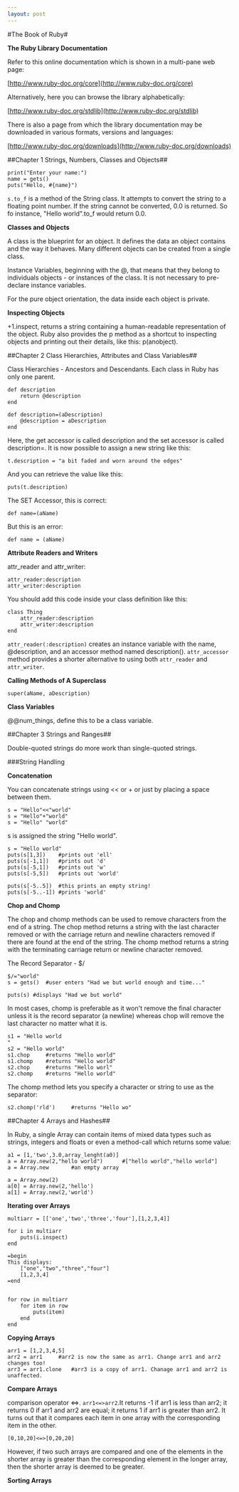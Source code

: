 ```yaml
---
layout: post
---
```


#The Book of Ruby#

**The Ruby Library Documentation**

Refer to this online documentation which is shown in a multi-pane web page:

[http://www.ruby-doc.org/core](http://www.ruby-doc.org/core)

Alternatively, here you can browse the library alphabetically:

[http://www.ruby-doc.org/stdlib](http://www.ruby-doc.org/stdlib)

There is also a page from which the library documentation may be downloaded in various formats, versions and languages:

[http://www.ruby-doc.org/downloads](http://www.ruby-doc.org/downloads)


##Chapter 1 Strings, Numbers, Classes and Objects##

	print("Enter your name:")
	name = gets()
	puts("Hello, #{name}")

`s.to_f` is a method of the String class. It attempts to convert the string to a floating point number. If the string cannot be converted, 0.0 is returned. So fo instance, "Hello world".to_f would return 0.0.

**Classes and Objects**

A class is the blueprint for an object. It defines the data an object contains and the way it behaves. Many different objects can be created from a single class.

Instance Variables, beginning with the @, that means that they belong to individuals objects - or instances of the class. It is not necessary to pre-declare instance variables.

For the pure object orientation, the data inside each object is private.

**Inspecting Objects**

+1.inspect, returns a string containing a human-readable representation of the object. Ruby also provides the p method as a shortcut to inspecting objects and printing out their details, like this: p(anobject).

##Chapter 2 Class Hierarchies, Attributes and Class Variables##

Class Hierarchies - Ancestors and Descendants. Each class in Ruby has only one parent.

	def description
		return @description
	end

	def description=(aDescription)
		@description = aDescription
	end

Here, the get accessor is called description and the set accessor is called description=. It is now possible to assign a new string like this:

	t.description = "a bit faded and worn around the edges"

And you can retrieve the value like this:

	puts(t.description)

The SET Accessor, this is correct:

	def name=(aName)

But this is an error:

	def name = (aName)

**Attribute Readers and Writers**

attr_reader and attr_writer:

	attr_reader:description
	attr_writer:description

You should add this code inside your class definition like this:

	class Thing
		attr_reader:description
		attr_writer:description
	end

`attr_reader(:description)` creates an instance variable with the name, @description, and an accessor method named description(). `attr_accessor` method provides a shorter alternative to using both `attr_reader` and `attr_writer`.

**Calling Methods of A Superclass**

	super(aName, aDescription)

**Class Variables**

@@num_things, define this to be a class variable.


##Chapter 3 Strings and Ranges##

Double-quoted strings do more work than single-quoted strings.

###String Handling

**Concatenation**

You can concatenate strings using << or + or just by placing a space between them.

	s = "Hello"<<"world"
	s = "Hello"+"world"
	s = "Hello" "world"

s is assigned the string "Hello world".

	s = "Hello world"
	puts(s[1,3])	#prints out 'ell'
	puts(s[-1,1])	#prints out 'd'
	puts(s[-5,1])	#prints out 'w'
	puts(s[-5,5])	#prints out 'world'

	puts(s[-5..5])	#this prints an empty string!
	puts(s[-5..-1])	#prints 'world'

**Chop and Chomp**

The chop and chomp methods can be used to remove characters from the end of a string. The chop method returns a string with the last character removed or with the carriage return and newline characters removed if there are found at the end of the string. The chomp method returns a string with the terminating carriage return or newline character removed.

The Record Separator - $/

	$/="world"
	s = gets()	#user enters "Had we but world enough and time..."

	puts(s)	#displays "Had we but world"

In most cases, chomp is preferable as it won't remove the final character unless it is the record separator (a newline) whereas chop will remove the last character no matter what it is.

	s1 = "Hello world
	"
	s2 = "Hello world"
	s1.chop		#returns "Hello world"
	s1.chomp	#returns "Hello world"
	s2.chop		#returns "Hello worl"
	s2.chomp	#returns "Hello world"

The chomp method lets you specify a character or string to use as the separator:
	
	s2.chomp('rld')		#returns "Hello wo"

##Chapter 4 Arrays and Hashes##

In Ruby, a single Array can contain items of mixed data types such as strings, integers and floats or even a method-call which returns some value:

	a1 = [1,'two',3.0,array_lenght(a0)]
	a = Array.new(2,"hello world")		#["hello world","hello world"]
	a = Array.new		#an empty array

	a = Array.new(2)
	a[0] = Array.new(2,'hello')
	a[1] = Array.new(2,'world')

**Iterating over Arrays**

	multiarr = [['one','two','three','four'],[1,2,3,4]]
	
	for i in multiarr
		puts(i.inspect)
	end

	=begin
	This displays:
		["one","two","three","four"]
		[1,2,3,4]
	=end


	for row in multiarr
		for item in row
			puts(item)
		end
	end

**Copying Arrays**

	arr1 = [1,2,3,4,5]
	arr2 = arr1		#arr2 is now the same as arr1. Change arr1 and arr2 changes too!
	arr3 = arr1.clone	#arr3 is a copy of arr1. Chanage arr1 and arr2 is unaffected.

**Compare Arrays**

comparison operator <=>. `arr1<=>arr2`.It returns -1 if arr1 is less than arr2; it returns 0 if arr1 and arr2 are equal; it returns 1 if arr1 is greater than arr2. It turns out that it compares each item in one array with the corresponding item in the other.

	[0,10,20]<=>[0,20,20]

However, if two such arrays are compared and one of the elements in the shorter array is greater than the corresponding element in the longer array, then the shorter array is deemed to be greater.

**Sorting Arrays**






